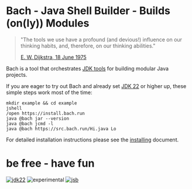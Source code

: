# Bach - Java Shell Builder - Builds (on(ly)) Modules

> "The tools we use have a profound (and devious!) influence on our thinking habits, and, therefore, on our thinking abilities."
>
> [E. W. Dijkstra, 18 June 1975](https://www.cs.virginia.edu/~evans/cs655/readings/ewd498.html)

Bach is a tool that orchestrates [JDK tools] for building modular Java projects.

If you are eager to try out Bach and already set [JDK 22] or higher up, these simple steps work most of the time:

```shell
mkdir example && cd example
jshell
/open https://install.bach.run
java @bach jar --version
java @bach jcmd -l
java @bach https://src.bach.run/Hi.java Lo
```

For detailed installation instructions please see the [installing](doc/installing.md) document.

# be free - have fun

[![jdk22](https://img.shields.io/badge/JDK-22-blue.svg)](https://jdk.java.net)
![experimental](https://img.shields.io/badge/API-experimental-yellow.svg)
[![jsb](https://upload.wikimedia.org/wikipedia/commons/thumb/6/65/Bachsiegel.svg/220px-Bachsiegel.svg.png)](https://wikipedia.org/wiki/Johann_Sebastian_Bach)

[JDK tools]: https://docs.oracle.com/en/java/javase/22/docs/specs/man/index.html
[JDK 22]: https://jdk.java.net/22

